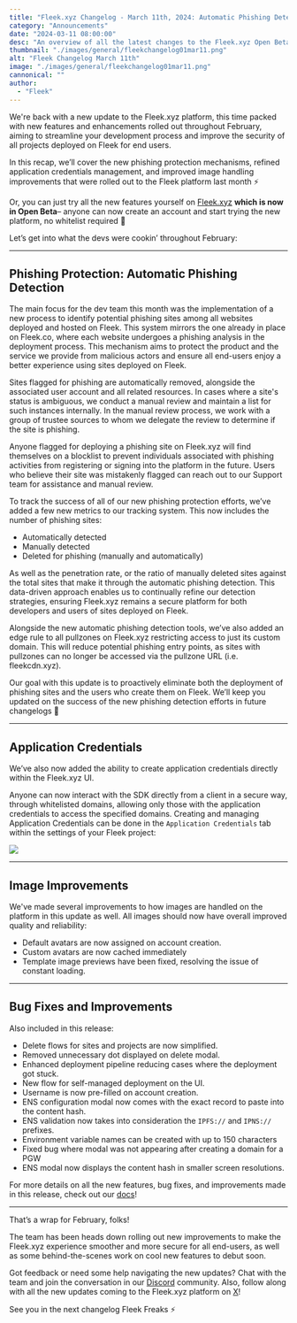 ```yaml
---
title: "Fleek.xyz Changelog - March 11th, 2024: Automatic Phishing Detection, Application Credentials, Image Improvements"
category: "Announcements"
date: "2024-03-11 08:00:00"
desc: "An overview of all the latest changes to the Fleek.xyz Open Beta, including new phishing detection measures, in-app application credential creation, and image handling improvements"
thumbnail: "./images/general/fleekchangelog01mar11.png"
alt: "Fleek Changelog March 11th"
image: "./images/general/fleekchangelog01mar11.png"
cannonical: ""
author: 
  - "Fleek"
---
```


We're back with a new update to the Fleek.xyz platform, this time packed with new features and enhancements rolled out throughout February, aiming to streamline your development process and improve the security of all projects deployed on Fleek for end users.

In this recap, we’ll cover the new phishing protection mechanisms, refined application credentials management, and improved image handling improvements that were rolled out to the Fleek platform last month ⚡

Or, you can just try all the new features yourself on [Fleek.xyz](https://fleek.xyz/) **which is now in Open Beta**– anyone can now create an account and start trying the new platform, no whitelist required 🤙

Let’s get into what the devs were cookin’ throughout February:

---

## Phishing Protection: Automatic Phishing Detection

The main focus for the dev team this month was the implementation of a new process to identify potential phishing sites among all websites deployed and hosted on Fleek. This system mirrors the one already in place on Fleek.co, where each website undergoes a phishing analysis in the deployment process. This mechanism aims to protect the product and the service we provide from malicious actors and ensure all end-users enjoy a better experience using sites deployed on Fleek.

Sites flagged for phishing are automatically removed, alongside the associated user account and all related resources. In cases where a site's status is ambiguous, we conduct a manual review and maintain a list for such instances internally. In the manual review process, we work with a group of trustee sources to whom we delegate the review to determine if the site is phishing.

Anyone flagged for deploying a phishing site on Fleek.xyz will find themselves on a blocklist to prevent individuals associated with phishing activities from registering or signing into the platform in the future. Users who believe their site was mistakenly flagged can reach out to our Support team for assistance and manual review.

To track the success of all of our new phishing protection efforts, we’ve added a few new metrics to our tracking system. This now includes the number of phishing sites:

- Automatically detected
- Manually detected
- Deleted for phishing (manually and automatically)

As well as the penetration rate, or the ratio of manually deleted sites against the total sites that make it through the automatic phishing detection. This data-driven approach enables us to continually refine our detection strategies, ensuring Fleek.xyz remains a secure platform for both developers and users of sites deployed on Fleek.

Alongside the new automatic phishing detection tools, we’ve also added an edge rule to all pullzones on Fleek.xyz restricting access to just its custom domain. This will reduce potential phishing entry points, as sites with pullzones can no longer be accessed via the pullzone URL (i.e. fleekcdn.xyz).

Our goal with this update is to proactively eliminate both the deployment of phishing sites and the users who create them on Fleek. We’ll keep you updated on the success of the new phishing detection efforts in future changelogs 🤙

---

## Application Credentials

We’ve also now added the ability to create application credentials directly within the Fleek.xyz UI.

Anyone can now interact with the SDK directly from a client in a secure way, through whitelisted domains, allowing only those with the application credentials to access the specified domains. Creating and managing Application Credentials can be done in the `Application Credentials` tab within the settings of your Fleek project:

![](./images/general/Appcreds.gif)

---

## Image Improvements

We've made several improvements to how images are handled on the platform in this update as well. All images should now have overall improved quality and reliability:

- Default avatars are now assigned on account creation.
- Custom avatars are now cached immediately
- Template image previews have been fixed, resolving the issue of constant loading.

---

## Bug Fixes and Improvements

Also included in this release:

- Delete flows for sites and projects are now simplified.
- Removed unnecessary dot displayed on delete modal.
- Enhanced deployment pipeline reducing cases where the deployment got stuck.
- New flow for self-managed deployment on the UI.
- Username is now pre-filled on account creation.
- ENS configuration modal now comes with the exact record to paste into the content hash.
- ENS validation now takes into consideration the `IPFS://` and `IPNS://` prefixes.
- Environment variable names can be created with up to 150 characters
- Fixed bug where modal was not appearing after creating a domain for a PGW
- ENS modal now displays the content hash in smaller screen resolutions.

For more details on all the new features, bug fixes, and improvements made in this release, check out our [docs](https://docs.fleek.xyz/docs)!

---

That’s a wrap for February, folks!

The team has been heads down rolling out new improvements to make the Fleek.xyz experience smoother and more secure for all end-users, as well as some behind-the-scenes work on cool new features to debut soon.

Got feedback or need some help navigating the new updates? Chat with the team and join the conversation in our [Discord](https://discord.gg/fleek) community. Also, follow along with all the new updates coming to the Fleek.xyz platform on [X](https://twitter.com/fleekxyz)!

See you in the next changelog Fleek Freaks ⚡